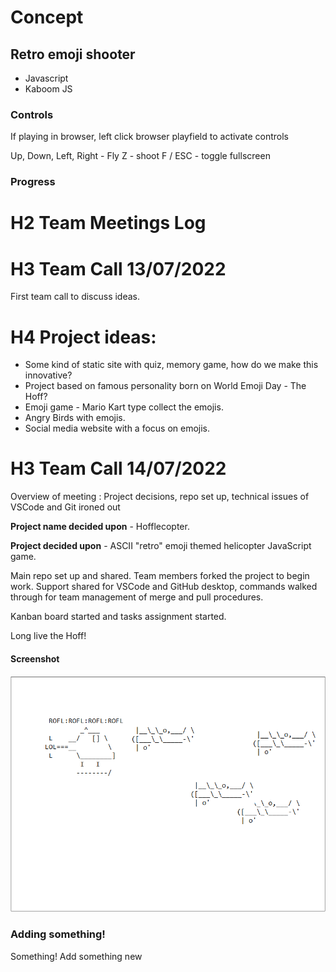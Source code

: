 # Concept

## Retro emoji shooter

* Javascript
* Kaboom JS

### Controls

If playing in browser, left click browser playfield to activate controls

Up, Down, Left, Right - Fly
Z - shoot
F / ESC - toggle fullscreen

### Progress

# H2 Team Meetings Log

# H3 Team Call 13/07/2022
First team call to discuss ideas. 

# H4 Project ideas:
* Some kind of static site with quiz, memory game, how do we make this innovative?
* Project based on famous personality born on World Emoji Day - The Hoff?
* Emoji game - Mario Kart type collect the emojis.
* Angry Birds with emojis.
* Social media website with a focus on emojis.

# H3 Team Call 14/07/2022
Overview of meeting : Project decisions, repo set up, technical issues of VSCode and Git ironed out

**Project name decided upon** - Hofflecopter.

**Project decided upon** - ASCII "retro" emoji themed helicopter JavaScript game.

Main repo set up and shared. Team members forked the project to begin work. Support shared for VSCode and GitHub desktop, commands walked through for team management of merge and pull procedures. 

Kanban board started and tasks assignment started. 

Long live the Hoff!

#### Screenshot
![screenshot](/assets/readme/image1.png)


### Adding something!
Something!
Add something new